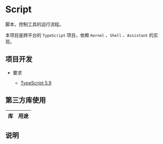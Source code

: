 # Script

脚本，控制工具的运行流程。

本项目是跨平台的 `TypeScript` 项目，依赖 `Kernel` 、`Shell` 、`Assistant` 的实现。

## 项目开发

* 要求
	
	* [TypeScript 5.9](https://www.typescriptlang.org/)

## 第三方库使用

| 库                                                                       | 用途                |
|:------------------------------------------------------------------------:|:-------------------:|

## 说明
